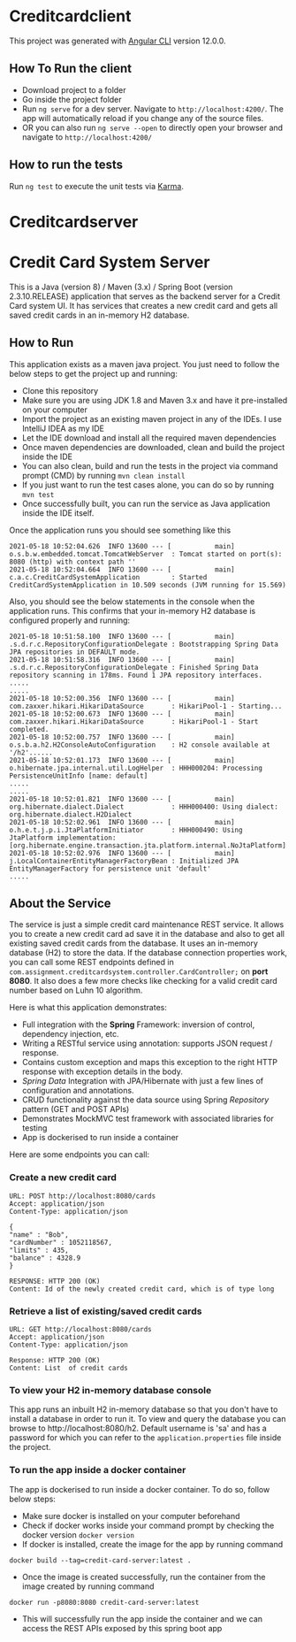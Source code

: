 # Creditcardclient

This project was generated with [Angular CLI](https://github.com/angular/angular-cli) version 12.0.0.

## How To Run the client

* Download project to a folder
* Go inside the project folder
* Run `ng serve` for a dev server. Navigate to `http://localhost:4200/`. The app will automatically reload if you change any of the source files.
* OR you can also run `ng serve --open` to directly open your browser and navigate to `http://localhost:4200/`

## How to run the tests

Run `ng test` to execute the unit tests via [Karma](https://karma-runner.github.io).


# Creditcardserver

# Credit Card System Server

This is a Java (version 8) / Maven (3.x) / Spring Boot (version 2.3.10.RELEASE) application that serves as the backend server for a Credit Card system UI. It has services that creates a new credit card and gets all saved credit cards in an in-memory H2 database. 

## How to Run

This application exists as a maven java project. You just need to follow the below steps to get the project up and running:

* Clone this repository
* Make sure you are using JDK 1.8 and Maven 3.x and have it pre-installed on your computer
* Import the project as an existing maven project in any of the IDEs. I use IntelliJ IDEA as my IDE
* Let the IDE download and install all the required maven dependencies
* Once maven dependencies are downloaded, clean and build the project inside the IDE
* You can also clean, build and run the tests in the project via command prompt (CMD) by running ```mvn clean install```
* If you just want to run the test cases alone, you can do so by running ```mvn test```
* Once successfully built, you can run the service as Java application inside the IDE itself.

Once the application runs you should see something like this

```
2021-05-18 10:52:04.626  INFO 13600 --- [           main] o.s.b.w.embedded.tomcat.TomcatWebServer  : Tomcat started on port(s): 8080 (http) with context path ''
2021-05-18 10:52:04.664  INFO 13600 --- [           main] c.a.c.CreditCardSystemApplication        : Started CreditCardSystemApplication in 10.509 seconds (JVM running for 15.569)
```

Also, you should see the below statements in the console when the application runs. This confirms that your in-memory H2 database is configured properly and running:

```
2021-05-18 10:51:58.100  INFO 13600 --- [           main] .s.d.r.c.RepositoryConfigurationDelegate : Bootstrapping Spring Data JPA repositories in DEFAULT mode.
2021-05-18 10:51:58.316  INFO 13600 --- [           main] .s.d.r.c.RepositoryConfigurationDelegate : Finished Spring Data repository scanning in 178ms. Found 1 JPA repository interfaces.
.....
.....
2021-05-18 10:52:00.356  INFO 13600 --- [           main] com.zaxxer.hikari.HikariDataSource       : HikariPool-1 - Starting...
2021-05-18 10:52:00.673  INFO 13600 --- [           main] com.zaxxer.hikari.HikariDataSource       : HikariPool-1 - Start completed.
2021-05-18 10:52:00.757  INFO 13600 --- [           main] o.s.b.a.h2.H2ConsoleAutoConfiguration    : H2 console available at '/h2'......
2021-05-18 10:52:01.173  INFO 13600 --- [           main] o.hibernate.jpa.internal.util.LogHelper  : HHH000204: Processing PersistenceUnitInfo [name: default]
.....
.....
2021-05-18 10:52:01.821  INFO 13600 --- [           main] org.hibernate.dialect.Dialect            : HHH000400: Using dialect: org.hibernate.dialect.H2Dialect
2021-05-18 10:52:02.961  INFO 13600 --- [           main] o.h.e.t.j.p.i.JtaPlatformInitiator       : HHH000490: Using JtaPlatform implementation: [org.hibernate.engine.transaction.jta.platform.internal.NoJtaPlatform]
2021-05-18 10:52:02.976  INFO 13600 --- [           main] j.LocalContainerEntityManagerFactoryBean : Initialized JPA EntityManagerFactory for persistence unit 'default'
.....
```

## About the Service

The service is just a simple credit card maintenance REST service. It allows you to create a new credit card ad save it in the database and also to get all existing saved credit cards from the database. It uses an in-memory database (H2) to store the data. If the database connection properties work, you can call some REST endpoints defined in ```com.assignment.creditcardsystem.controller.CardController;``` on **port 8080**. It also does a few more checks like checking for a valid credit card number based on Luhn 10 algorithm.

Here is what this application demonstrates:

* Full integration with the **Spring** Framework: inversion of control, dependency injection, etc.
* Writing a RESTful service using annotation: supports JSON request / response.
* Contains custom exception and maps this exception to the right HTTP response with exception details in the body.
* *Spring Data* Integration with JPA/Hibernate with just a few lines of configuration and annotations.
* CRUD functionality against the data source using Spring *Repository* pattern (GET and POST APIs)
* Demonstrates MockMVC test framework with associated libraries for testing
* App is dockerised to run inside a container

Here are some endpoints you can call:
### Create a new credit card

```
URL: POST http://localhost:8080/cards
Accept: application/json
Content-Type: application/json

{
"name" : "Bob",
"cardNumber" : 1052118567,
"limits" : 435,
"balance" : 4328.9
}

RESPONSE: HTTP 200 (OK)
Content: Id of the newly created credit card, which is of type long 
```

### Retrieve a list of existing/saved credit cards

```
URL: GET http://localhost:8080/cards
Accept: application/json
Content-Type: application/json

Response: HTTP 200 (OK)
Content: List  of credit cards
```

### To view your H2 in-memory database console

This app runs an inbuilt H2 in-memory database so that you don't have to install a database in order to run it. To view and query the database you can browse to http://localhost:8080/h2. Default username is 'sa' and has a password for which you can refer to the ```application.properties``` file inside the project.

### To run the app inside a docker container

The app is dockerised to run inside a docker container. To do so, follow below steps:

* Make sure docker is installed on your computer beforehand
* Check if docker works inside your command prompt by checking the docker version ```docker version```
* If docker is installed, create the image for the app by running command
```
docker build --tag=credit-card-server:latest .
```
* Once the image is created successfully, run the container from the image created by running command
```
docker run -p8080:8080 credit-card-server:latest
```
* This will successfully run the app inside the container and we can access the REST APIs exposed by this spring boot app
